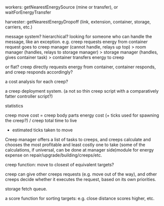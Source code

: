 workers: getNearestEnergySource (mine or transfer), or waitForEnergyTransfer

harvester: getNearestEnergyDropoff (link, extension, container, storage, carriers, etc.)


message system? hierarchical? looking for someone who can handle the message, like an exception. e.g.
	creep requests energy from container
	request goes to creep manager (cannot handle, relays up top)
	> room manager (handles, relays to storage manager)
	> storage manager (handles, gives container task)
	> container transfers energy to creep

or flat? creep directly requests energy from container, container responds, and creep responds accordingly?

a cost analysis for each creep?


a creep deployment system. (a not so thin creep script with a comparatively fatter controller script?)


statistics 


creep move cost = 
creep body parts energy cost (+ ticks used for spawning the creep?)
/ creep total time to live
* estimated ticks taken to move


Creep manager offers a list of tasks to creeps, and creeps calculate and chooses  the most profitable and least costly one to take (some of the calculations, if universal, can be done at manager side)module for energy expense on repair/upgrade/building/creeps/etc.


creep function: move to closest of equivalent targets?

creep can give other creeps requests (e.g. move out of the way), and other creeps decide whether it executes the request, based on its own priorities.

storage fetch queue.


a score function for sorting targets: e.g. close distance scores higher, etc.

